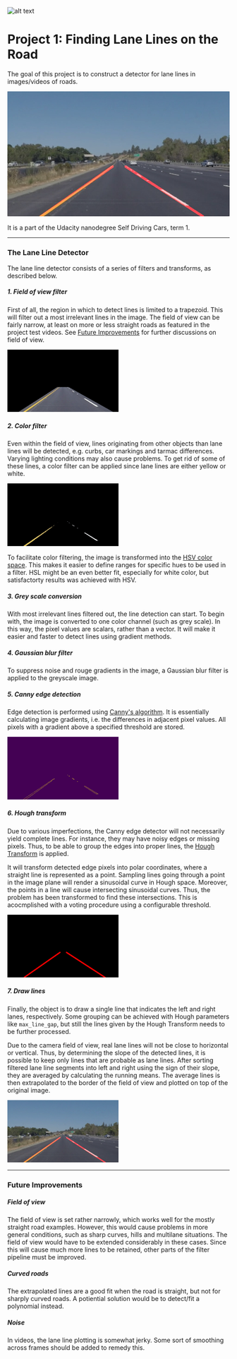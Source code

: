 ![alt text](https://img.shields.io/badge/Course-Udacity--SDC-blue.svg)

# **Project 1: Finding Lane Lines on the Road** 

The goal of this project is to construct a detector for lane lines in images/videos of roads.

![Detected lane lines](./report_images/draw_lines.jpg "Detected lane lines")

It is a part of the Udacity nanodegree Self Driving Cars, term 1. 

---

### The Lane Line Detector
The lane line detector consists of a series of filters and transforms, as described below.

##### 1. Field of view filter
First of all, the region in which to detect lines is limited to a trapezoid. This will filter out a most irrelevant lines in the image. The field of view can be fairly narrow, at least on more or less straight roads as featured in the project test videos. See [Future Improvements](#future-improvements) for further discussions on field of view. 

<img src="./report_images/region.jpg" alt="Trapezoid field of view" width="50%" height="50%">

##### 2. Color filter
Even within the field of view, lines originating from other objects than lane lines will be detected, e.g. curbs, car markings and tarmac differences. Varying lighting conditions may also cause problems. To get rid of some of these lines, a color filter can be applied since lane lines are either yellow or white.

<img src="./report_images/color_filter.jpg" alt="Color filter" width="50%" height="50%">

To facilitate color filtering, the image is transformed into the [HSV color space](https://en.wikipedia.org/wiki/HSL_and_HSV). This makes it easier to define ranges for specific hues to be used in a filter. HSL might be an even better fit, especially for white color, but satisfactorty results was achieved with HSV.

##### 3. Grey scale conversion
With most irrelevant lines filtered out, the line detection can start. To begin with, the image is converted to one color channel (such as grey scale). In this way, the pixel values are scalars, rather than a vector. It will  make it easier and faster to detect lines using gradient methods.

##### 4. Gaussian blur filter
To suppress noise and rouge gradients in the image, a Gaussian blur filter is applied to the greyscale image.

##### 5. Canny edge detection
Edge detection is performed using [Canny's algorithm](https://en.wikipedia.org/wiki/Canny_edge_detector). It is essentially calculating image gradients, i.e. the differences in adjacent pixel values. All pixels with a gradient above a specified threshold are stored. 

<img src="./report_images/canny.jpg" alt="Canny edges" width="50%" height="50%">

##### 6. Hough transform
Due to various imperfections, the Canny edge detector will not necessarily yield complete lines. For instance, they may have noisy edges or missing pixels. Thus, to be able to group the edges into proper lines, the [Hough Transform](https://en.wikipedia.org/wiki/Hough_transform) is applied.

It will transform detected edge pixels into polar coordinates, where a straight line is represented as a point. Sampling lines going through a point in the image plane will render a sinusoidal curve in Hough space. Moreover, the points in a line will cause intersecting sinusoidal curves. Thus, the problem has been transformed to find these intersections. This is acocmplished with a voting procedure using a configurable threshold.

<img src="./report_images/hough.jpg" alt="Hough transform" width="50%" height="50%">

##### 7. Draw lines
Finally, the object is to draw a single line that indicates the left and right lanes, respectively. Some grouping can be achieved with Hough parameters like `max_line_gap`, but still the lines given by the Hough Transform needs to be further processed.

Due to the camera field of view, real lane lines will not be close to horizontal or vertical. Thus, by determining the slope of the detected lines, it is possible to keep only lines that are probable as lane lines. After sorting filtered lane line segments into left and right using the sign of their slope, they are averaged by calculating the running means. The average lines is then extrapolated to the border of the field of view and plotted on top of the original image.

<img src="./report_images/draw_lines.jpg" alt="Detected lane lines" width="50%" height="50%">

---

### Future Improvements

##### Field of view
The field of view is set rather narrowly, which works well for the mostly straight road examples. However, this would cause problems in more general conditions, such as sharp curves, hills and multilane situations. The field of view would have to be extended considerably in these cases. Since this will cause much more lines to be retained, other parts of the filter pipeline must be improved.  

##### Curved roads
The extrapolated lines are a good fit when the road is straight, but not for sharply curved roads. A potiential solution would be to detect/fit a polynomial instead. 

##### Noise
In videos, the lane line plotting is somewhat jerky. Some sort of smoothing across frames should be added to remedy this. 
